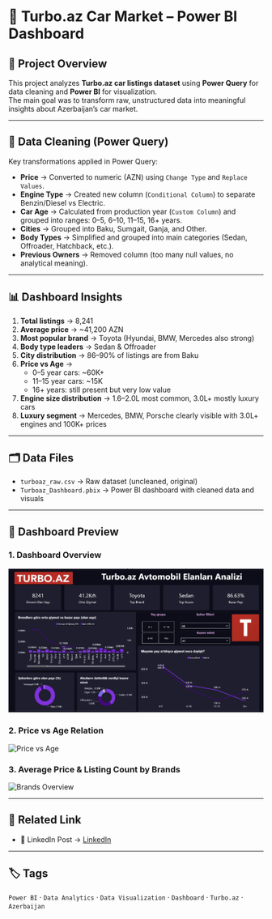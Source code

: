 # 🚗 Turbo.az Car Market – Power BI Dashboard

## 📌 Project Overview
This project analyzes **Turbo.az car listings dataset** using **Power Query** for data cleaning and **Power BI** for visualization.  
The main goal was to transform raw, unstructured data into meaningful insights about Azerbaijan’s car market.

---

## 🧹 Data Cleaning (Power Query)
Key transformations applied in Power Query:
- **Price** → Converted to numeric (AZN) using `Change Type` and `Replace Values`.
- **Engine Type** → Created new column (`Conditional Column`) to separate Benzin/Diesel vs Electric.
- **Car Age** → Calculated from production year (`Custom Column`) and grouped into ranges: 0–5, 6–10, 11–15, 16+ years.
- **Cities** → Grouped into Baku, Sumgait, Ganja, and Other.
- **Body Types** → Simplified and grouped into main categories (Sedan, Offroader, Hatchback, etc.).
- **Previous Owners** → Removed column (too many null values, no analytical meaning).

---

## 📊 Dashboard Insights
1. **Total listings** → 8,241  
2. **Average price** → ~41,200 AZN  
3. **Most popular brand** → Toyota (Hyundai, BMW, Mercedes also strong)  
4. **Body type leaders** → Sedan & Offroader  
5. **City distribution** → 86–90% of listings are from Baku  
6. **Price vs Age** →  
   - 0–5 year cars: ~60K+  
   - 11–15 year cars: ~15K  
   - 16+ years: still present but very low value  
7. **Engine size distribution** → 1.6–2.0L most common, 3.0L+ mostly luxury cars  
8. **Luxury segment** → Mercedes, BMW, Porsche clearly visible with 3.0L+ engines and 100K+ prices  

---

## 🗂 Data Files
- `turboaz_raw.csv` → Raw dataset (uncleaned, original)  
- `Turboaz_Dashboard.pbix` → Power BI dashboard with cleaned data and visuals  

---

## 📸 Dashboard Preview

### 1. Dashboard Overview
![Turbo.az Dashboard](images/Screenshot_Overview.png)

### 2. Price vs Age Relation
![Price vs Age](./Screenshot_Price_Age.png)

### 3. Average Price & Listing Count by Brands
![Brands Overview](./Screenshot_Brands.png)

---

## 🔗 Related Link
- 💼 LinkedIn Post → [LinkedIn](https://www.linkedin.com/feed/update/urn:li:activity:7375511132586885120/)

---

## 🏷 Tags
`Power BI` · `Data Analytics` · `Data Visualization` · `Dashboard` · `Turbo.az` · `Azerbaijan`
